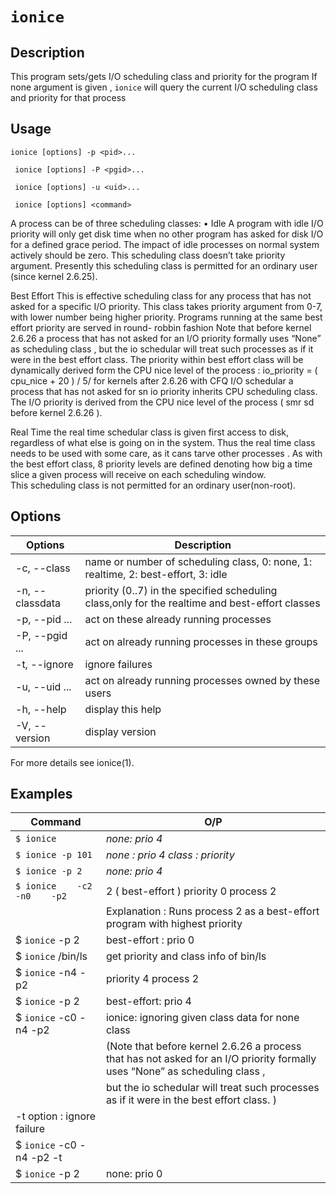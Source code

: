 # `ionice`

## Description 
This program sets/gets I/O scheduling class and priority for the program If none argument is given , `ionice` will query the current I/O scheduling class and priority for that process

## Usage

 `ionice [options] -p <pid>...`
 
` ionice [options] -P <pgid>...`

` ionice [options] -u <uid>...`

` ionice [options] <command>`


A process can be of three scheduling classes:
    • Idle
		A program with idle  I/O priority will only get disk time when no other program has asked for disk I/O for a defined grace period.
		The impact of idle processes on normal system actively should be zero.
		This scheduling class doesn’t take priority argument.
		Presently this scheduling class is permitted for an ordinary user (since kernel 2.6.25).
    
   Best Effort
		This is effective scheduling class for any process that has not asked for a specific I/O priority.
		This class takes priority argument from 0-7, with lower number being higher priority.
		Programs running at the same best effort priority are served in round- robbin fashion
		Note that before kernel 2.6.26  a process that has not asked for an I/O priority formally uses “None” as scheduling class , but the io schedular will treat such processes as if it were in the best effort class. 
		The priority within best effort class will be dynamically derived form the CPU nice level of the process : io_priority = ( cpu_nice + 20 ) / 5/
		for kernels after 2.6.26 with CFQ I/O schedular a process that has not asked for sn io priority inherits CPU scheduling class.
		The I/O priority is derived from the CPU nice level of the process ( smr sd before kernel 2.6.26 ).


  Real Time
		the real time schedular class is given first access to disk, regardless of what else is going on in the system.
		Thus the real time class needs to be used with some care, as it cans tarve other processes .
		As with the best effort class, 8 priority levels are defined denoting how big a time slice a given process will receive on each scheduling window.	
		This scheduling class is not permitted for an ordinary user(non-root).

## Options
| Options | Description |
|---|---|
| -c, --class <class>   | name or number of scheduling class, 0: none, 1: realtime, 2: best-effort, 3: idle|
| -n, --classdata <num> | priority (0..7) in the specified scheduling class,only for the realtime and best-effort classes|
| -p, --pid <pid>...    | act on these already running processes|
| -P, --pgid <pgrp>...  | act on already running processes in these groups|
| -t, --ignore          | ignore failures|
| -u, --uid <uid>...    | act on already running processes owned by these users|
| -h, --help            | display this help|
| -V, --version         | display version|

For more details see ionice(1).


## Examples
| Command | O/P |
|---|---|	
|`$ ionice` |*none: prio 4*|
|`$ ionice -p 101`|*none : prio 4* *class : priority*|
|`$ ionice -p 2` |*none: prio 4*|
|`$ ionice    -c2    -n0    -p2`|2 ( best-effort )	priority 0	process 2 |
||Explanation :	 Runs process 2 as a best-effort program with highest priority|
|$ `ionice` -p 2|best-effort : prio 0|
|$ `ionice` /bin/ls|get priority and class info of bin/ls |
|$ `ionice` -n4 -p2|priority 4	process 2 |
|$ `ionice` -p 2|  best-effort: prio 4|
|$ `ionice` -c0 -n4 -p2|ionice: ignoring given class data for none class|
||(Note that before kernel 2.6.26  a process that has not asked for an I/O priority formally uses “None” as scheduling class , |
||but the io schedular will treat such processes as if it were in the best effort class. )|
|-t option : ignore failure||
|$ `ionice` -c0 -n4 -p2 -t| | 
|$ `ionice` -p 2|none: prio 0|
